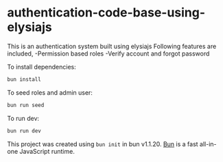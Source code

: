 # authentication-code-base-using-elysiajs

This is an authentication system built using elysiajs
Following features are included,
-Permission based roles
-Verify account and forgot password

To install dependencies:

```bash
bun install
```

To seed roles and admin user:
```bash
bun run seed
```

To run dev:

```bash
bun run dev
```

This project was created using `bun init` in bun v1.1.20. [Bun](https://bun.sh) is a fast all-in-one JavaScript runtime.
